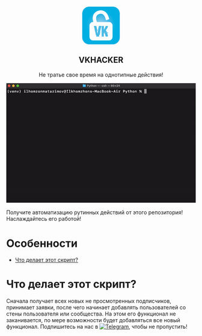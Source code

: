 <p align="center">
 <img width="100px" src="https://github.com/Matazimov/VKHACKER/blob/main/assets/Ikonka-vkhack.png" align="center" alt="GitHub Readme Stats" />
 <h2 align="center">VKHACKER</h2>
 <p align="center">Не тратье свое время на однотипные действия!</p>
</p>


<p>
<img src="https://github.com/Matazimov/VKHACKER/blob/main/assets/guide.gif">

Получите автоматизацию рутинных действий от этого репозитория! Наслаждайтесь его работой!
</p>

# Особенности

- [Что делает этот скрипт?](#что-делает-этот-скрипт)


# Что делает этот скрипт?

Сначала получает всех новых не просмотренных подписчиков, принимает заявки, после чего начинает добавлять пользователей со стены пользователя или сообщества. На этом его функционал не заканивается, по мере возможности будет добавляться все новый функционал. Подпишитесь на нас в [![Telegram](https://img.shields.io/badge/Telegram-2CA5E0?style=for-the-badge&logo=telegram&logoColor=white)](https://t.me/matazimov_official), чтобы не пропустить!

